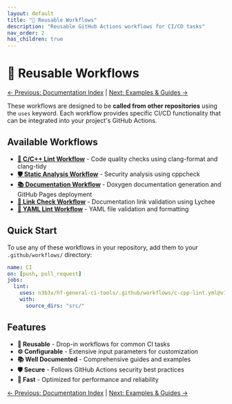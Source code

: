 ```yaml
---
layout: default
title: "🔄 Reusable Workflows"
description: "Reusable GitHub Actions workflows for CI/CD tasks"
nav_order: 2
has_children: true
---
```


# 🔄 Reusable Workflows

[← Previous: Documentation Index](index.md) | [Next: Examples & Guides →](examples-guides.md)

These workflows are designed to be **called from other repositories** using the `uses` keyword. Each workflow provides specific CI/CD functionality that can be integrated into your project's GitHub Actions.

## Available Workflows

- **[🔧 C/C++ Lint Workflow](lint-workflow.md)** - Code quality checks using clang-format and clang-tidy
- **[🛡️ Static Analysis Workflow](static-analysis-workflow.md)** - Security analysis using cppcheck
- **[📚 Documentation Workflow](docs-workflow.md)** - Doxygen documentation generation and GitHub Pages deployment
- **[🔗 Link Check Workflow](link-check-workflow.md)** - Documentation link validation using Lychee
- **[📝 YAML Lint Workflow](yamllint-workflow.md)** - YAML file validation and formatting

## Quick Start

To use any of these workflows in your repository, add them to your `.github/workflows/` directory:

```yaml
name: CI
on: [push, pull_request]
jobs:
  lint:
    uses: n3b3x/hf-general-ci-tools/.github/workflows/c-cpp-lint.yml@v1
    with:
      source_dirs: "src/"
```

## Features

- **🔄 Reusable** - Drop-in workflows for common CI tasks
- **⚙️ Configurable** - Extensive input parameters for customization
- **📚 Well Documented** - Comprehensive guides and examples
- **🛡️ Secure** - Follows GitHub Actions security best practices
- **🚀 Fast** - Optimized for performance and reliability

[← Previous: Documentation Index](index.md) | [Next: Examples & Guides →](examples-guides.md)
